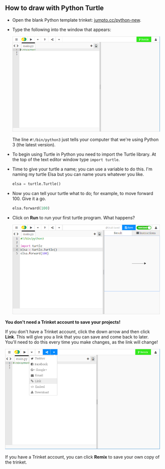 ## How to draw with Python Turtle

+ Open the blank Python template trinket: <a href="http://jumpto.cc/python-new" target="_blank">jumpto.cc/python-new</a>.

+ Type the following into the window that appears:

    ![screenshot](images/trinket.PNG)

    The line `#!/bin/python3` just tells your computer that we're using Python 3 (the latest version).
    
+ To begin using Turtle in Python you need to import the Turtle library. At the top of the text editor window type `import turtle`. 
  
+ Time to give your turtle a name; you can use a variable to do this. I'm naming my turtle Elsa but you can name yours whatever you like.

  ```python
  elsa = turtle.Turtle()
  ```

+ Now you can tell your turtle what to do; for example, to move forward 100. Give it a go.

  ```python
  elsa.forward(100)
  ```
  
+ Click on **Run** to run your first turtle program. What happens?

  ![](images/import-turtle.png)

__You don't need a Trinket account to save your projects!__

If you don't have a Trinket account, click the down arrow and then click **Link**. This will give you a link that you can save and come back to later. You'll need to do this every time you make changes, as the link will change!

![screenshot](images/trinket-link.PNG)

If you have a Trinket account, you can click **Remix** to save your own copy of the trinket.

